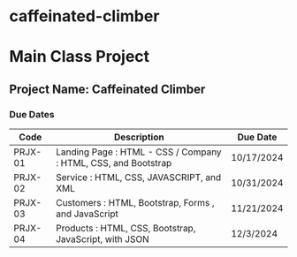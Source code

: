 # caffeinated-climber
# Main Class Project 
## Project Name: Caffeinated Climber
### Due Dates
| Code | Description | Due Date |
| ------- | --------------------------------------- | ----------- |
| PRJX-01 | Landing Page : HTML - CSS / Company : HTML, CSS, and Bootstrap | 10/17/2024 |
| PRJX-02 | Service : HTML, CSS, JAVASCRIPT, and XML | 10/31/2024 |
| PRJX-03 | Customers : HTML, Bootstrap, Forms , and JavaScript | 11/21/2024 |
| PRJX-04 | Products : HTML, CSS, Bootstrap, JavaScript, with JSON | 12/3/2024 |
